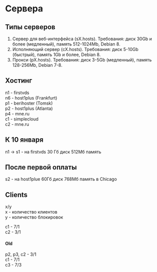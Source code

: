 Сервера
=======

Типы серверов
-------------
1. Сервер для веб-интерфейса (sX.hosts). Требования: диск 30Gb и более (медленный), память 512-1024Mb, Debian 8.
2. Исполняющий сервер (cX.hosts). Требования: диск 5-10Gb (быстрый), память 1Gb и более, Debian 8.
3. Прокси (pX.hosts). Требования: диск 3-5Gb (медленный), память 128-256Mb, Debian 7-8.

Хостинг
-------
n1 - firstvds  
n6 - host1plus (Frankfurt)  
p1 - berihoster (Tomsk)  
p2 - host1plus (Atlanta)  
p4 - mne.ru  
c1 - simplecloud  
c2 - mne.ru  

К 10 января
-----------
n1 -> s1 - на firstvds 30 Гб диск 512Мб память  

После первой оплаты
-------------------
s2 - на host1plue 60Гб диск 768Мб память в Chicago  

Clients
-------
x/y  
x - количество клиентов  
y - количество блокировок  

c1 - 7/1  
c2 - 3/1  

#### Old
p2, p3, c2 - 3/1  
c1 - 7/1  
c3 - 7/3  
